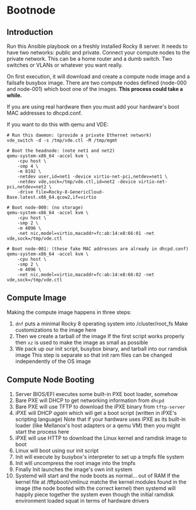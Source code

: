 # Bootnode

## Introduction

Run this Ansible playbook on a freshly installed Rocky 8 server. It needs to have two networks: public and private. Connect your compute nodes to the private network. This can be a home router and a dumb switch. Two switches or VLANs or whatever you want really.

On first execution, it will download and create a compute node image and a failsafe busybox image. There are two compute nodes defined (node-000 and node-001) which boot one of the images. **This process could take a while.**

If you are using real hardware then you must add your hardware's boot MAC addresses to dhcpd.conf.

If you want to do this with qemu and VDE:
```
# Run this daemon: (provide a private Ethernet network)
vde_switch -d -s /tmp/vde.ctl -M /tmp/mgmt

# Boot the headnode: (note net1 and net2)
qemu-system-x86_64 -accel kvm \
    -cpu host \
    -smp 4 \
    -m 8192 \
    -netdev user,id=net1 -device virtio-net-pci,netdev=net1 \
    -netdev vde,sock=/tmp/vde.ctl,id=net2 -device virtio-net-pci,netdev=net2 \
    -drive file=Rocky-8-GenericCloud-Base.latest.x86_64.qcow2,if=virtio 

# Boot node-000: (no storage)
qemu-system-x86_64 -accel kvm \
    -cpu host \
    -smp 2 \
    -m 4096 \
    -net nic,model=virtio,macaddr=fc:ab:14:e8:66:01 -net vde,sock=/tmp/vde.ctl

# Boot node-001: (these fake MAC addresses are already in dhcpd.conf)
qemu-system-x86_64 -accel kvm \
    -cpu host \
    -smp 2 \
    -m 4096 \
    -net nic,model=virtio,macaddr=fc:ab:14:e8:66:02 -net vde,sock=/tmp/vde.ctl
```

## Compute Image

Making the compute image happens in three steps:

1. `dnf` puts a minimal Rocky 8 operating system into /cluster/root_fs
  Make customizations to the image here
2. Then we create a tarball of the image
  If the first script works properly then `xz` is used to make the image as small as possible
3. We pack up our init script, busybox binary, and tarball into our ramdisk image
  This step is separate so that init ram files can be changed independently of the OS image

## Compute Node Booting

1. Server BIOS/EFI executes some built-in PXE boot loader, somehow
2. Bare PXE will DHCP to get networking information from `dhcpd`
3. Bare PXE will use TFTP to download the iPXE binary from `tftp-server`
4. iPXE will DHCP *again* which will get a boot script (written in iPXE's scripting language)
  Note that if your hardware uses iPXE as its built-in loader (like Mellanox's host adapters or a qemu VM) then you might start the process here
5. iPXE will use HTTP to download the Linux kernel and ramdisk image to boot
6. Linux will boot using our init script
7. Init will execute by busybox's interpreter to set up a tmpfs file system
8. Init will uncompress the root image into the tmpfs
9. Finally Init launches the image's own init system
10. Systemd will start and the node boots as normal... out of RAM
  If the kernel file at /tftpboot/vmlinuz matche the kernel modules found in the image (the node booted with the correct kernel) then systemd will happily piece together the system even though the initial ramdisk environment loaded squat in terms of hardware drivers

